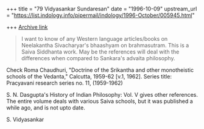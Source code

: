 +++
title = "79 Vidyasankar Sundaresan"
date = "1996-10-09"
upstream_url = "https://list.indology.info/pipermail/indology/1996-October/005945.html"

+++
[Archive link](https://list.indology.info/pipermail/indology/1996-October/005945.html)



> I want to know of any Western language articles/books on
> Neelakantha Sivacharyar's bhaashyam on brahmasutram.
> This is a Saiva Siddhanta work. May be the references will 
> deal with the differences when compared to Sankara's advaita philosophy.

Check Roma Chaudhuri, "Doctrine of the Srikantha and other monotheistic
schools of the Vedanta," Calcutta, 1959-62 [v.1, 1962]. Series title:
Pracyavani research series no. 11, (1959-1962)

S. N. Dasgupta's History of Indian Philosophy: Vol. V gives other
references. The entire volume deals with various Saiva schools, but
it was published a while ago, and is not upto date. 

S. Vidyasankar





